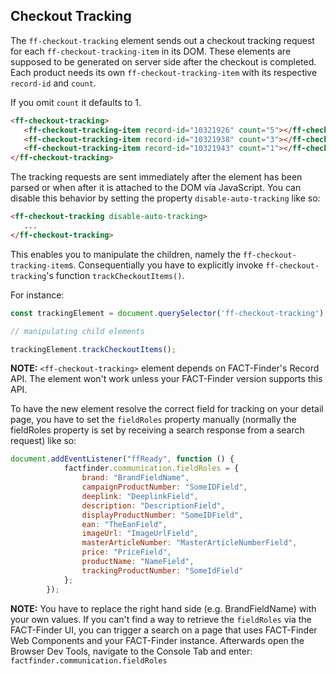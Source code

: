 ## Checkout Tracking

The `ff-checkout-tracking` element sends out a checkout tracking request
for each `ff-checkout-tracking-item` in its DOM. These elements are supposed
to be generated on server side after the checkout is completed.
Each product needs its own `ff-checkout-tracking-item` with its respective
`record-id` and `count`.


If you omit `count` it defaults to 1.
```HTML
<ff-checkout-tracking>
   <ff-checkout-tracking-item record-id="10321926" count="5"></ff-checkout-tracking-item>
   <ff-checkout-tracking-item record-id="10321938" count="3"></ff-checkout-tracking-item>
   <ff-checkout-tracking-item record-id="10321943" count="1"></ff-checkout-tracking-item>
</ff-checkout-tracking>
```
The tracking requests are sent immediately after the element has been parsed
or when after it is attached to the DOM via JavaScript. You can disable
this behavior by setting the property `disable-auto-tracking` like so:

```HTML
<ff-checkout-tracking disable-auto-tracking>
   ...
</ff-checkout-tracking>
```
This enables you to manipulate the children, namely the
`ff-checkout-tracking-item`s. Consequentially you have to explicitly
invoke `ff-checkout-tracking`'s function `trackCheckoutItems()`.

For instance:
```Javascript
const trackingElement = document.querySelector('ff-checkout-tracking');

// manipulating child elements

trackingElement.trackCheckoutItems();
```

**NOTE:** `<ff-checkout-tracking>` element depends on FACT-Finder's Record API.
The element won't work unless your FACT-Finder version supports this API.

To have the new element resolve the correct field for tracking on your
detail page, you have to set the `fieldRoles` property manually (normally
the fieldRoles property is set by receiving a search response from a
search request) like so:

```Javascript
document.addEventListener("ffReady", function () {
            factfinder.communication.fieldRoles = {
                brand: "BrandFieldName",
                campaignProductNumber: "SomeIDField",
                deeplink: "DeeplinkField",
                description: "DescriptionField",
                displayProductNumber: "SomeIDField",
                ean: "TheEanField",
                imageUrl: "ImageUrlField",
                masterArticleNumber: "MasterArticleNumberField",
                price: "PriceField",
                productName: "NameField",
                trackingProductNumber: "SomeIdField"
            };
        });
```

**NOTE:** You have to replace the right hand side (e.g. BrandFieldName)
with your own values. If you can't find a way to retrieve the `fieldRoles`
via the FACT-Finder UI, you can trigger a search on a page that uses
FACT-Finder Web Components and your FACT-Finder instance. Afterwards open the
Browser Dev Tools, navigate to the Console Tab and enter:
`factfinder.communication.fieldRoles`